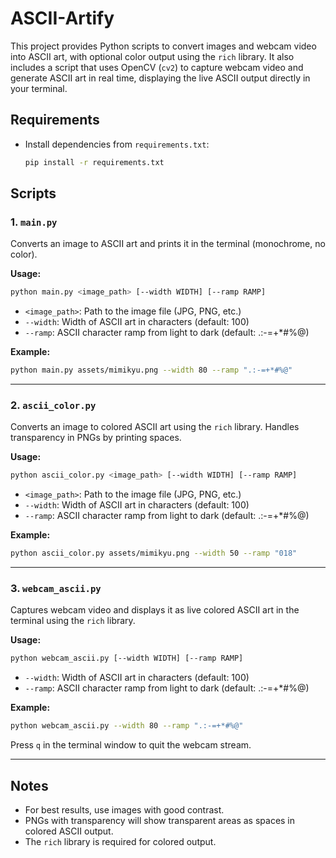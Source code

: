 # ASCII-Artify


This project provides Python scripts to convert images and webcam video into ASCII art, with optional color output using the `rich` library. It also includes a script that uses OpenCV (`cv2`) to capture webcam video and generate ASCII art in real time, displaying the live ASCII output directly in your terminal.

## Requirements
- Install dependencies from `requirements.txt`:
  ```sh
  pip install -r requirements.txt
  ```

## Scripts

### 1. `main.py`
Converts an image to ASCII art and prints it in the terminal (monochrome, no color).

**Usage:**
```sh
python main.py <image_path> [--width WIDTH] [--ramp RAMP]
```
- `<image_path>`: Path to the image file (JPG, PNG, etc.)
- `--width`: Width of ASCII art in characters (default: 100)
- `--ramp`: ASCII character ramp from light to dark (default: .:-=+*#%@)

**Example:**
```sh
python main.py assets/mimikyu.png --width 80 --ramp ".:-=+*#%@"
```

---

### 2. `ascii_color.py`
Converts an image to colored ASCII art using the `rich` library. Handles transparency in PNGs by printing spaces.

**Usage:**
```sh
python ascii_color.py <image_path> [--width WIDTH] [--ramp RAMP]
```
- `<image_path>`: Path to the image file (JPG, PNG, etc.)
- `--width`: Width of ASCII art in characters (default: 100)
- `--ramp`: ASCII character ramp from light to dark (default: .:-=+*#%@)

**Example:**
```sh
python ascii_color.py assets/mimikyu.png --width 50 --ramp "018"
```

---

### 3. `webcam_ascii.py`
Captures webcam video and displays it as live colored ASCII art in the terminal using the `rich` library.

**Usage:**
```sh
python webcam_ascii.py [--width WIDTH] [--ramp RAMP]
```
- `--width`: Width of ASCII art in characters (default: 100)
- `--ramp`: ASCII character ramp from light to dark (default: .:-=+*#%@)

**Example:**
```sh
python webcam_ascii.py --width 80 --ramp ".:-=+*#%@"
```

Press `q` in the terminal window to quit the webcam stream.

---

## Notes
- For best results, use images with good contrast.
- PNGs with transparency will show transparent areas as spaces in colored ASCII output.
- The `rich` library is required for colored output.
